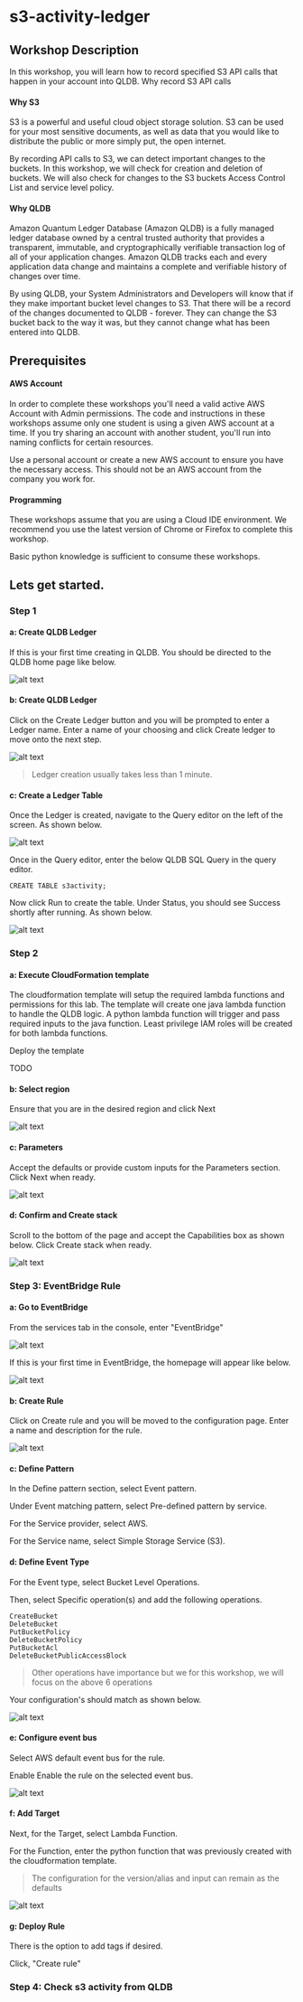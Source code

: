 # s3-activity-ledger


## Workshop Description

In this workshop, you will learn how to record specified S3 API calls that happen in your account into QLDB.
Why record S3 API calls

#### Why S3 

S3 is a powerful and useful cloud object storage solution. S3 can be used for your most sensitive documents, as well as data that you would like to distribute the public or more simply put, the open internet.

By recording API calls to S3, we can detect important changes to the buckets. In this workshop, we will check for creation and deletion of buckets. We will also check for changes to the S3 buckets Access Control List and service level policy.

#### Why QLDB

Amazon Quantum Ledger Database (Amazon QLDB) is a fully managed ledger database owned by a central trusted authority that provides a transparent, immutable, and cryptographically verifiable transaction log of all of your application changes. Amazon QLDB tracks each and every application data change and maintains a complete and verifiable history of changes over time.

By using QLDB, your System Administrators and Developers will know that if they make important bucket level changes to S3. That there will be a record of the changes documented to QLDB - forever. They can change the S3 bucket back to the way it was, but they cannot change what has been entered into QLDB.

## Prerequisites

#### AWS Account

In order to complete these workshops you'll need a valid active AWS Account with Admin permissions. The code and instructions in these workshops assume only one student is using a given AWS account at a time. If you try sharing an account with another student, you'll run into naming conflicts for certain resources.

Use a personal account or create a new AWS account to ensure you have the necessary access. This should not be an AWS account from the company you work for.

#### Programming

These workshops assume that you are using a Cloud IDE environment. We recommend you use the latest version of Chrome or Firefox to complete this workshop.

Basic python knowledge is sufficient to consume these workshops.

## Lets get started.

### Step 1

#### a: Create QLDB Ledger


If this is your first time creating in QLDB. You should be directed to the QLDB home page like below.

![alt text](https://account-activity.awsqldbworkshops.com/overview/images/create-qldb-step1.png)

#### b: Create QLDB Ledger

Click on the Create Ledger button and you will be prompted to enter a Ledger name. Enter a name of your choosing and click Create ledger to move onto the next step.


![alt text](https://account-activity.awsqldbworkshops.com/overview/images/create-qldb-step2.png)

 > Ledger creation usually takes less than 1 minute.
 
 #### c: Create a Ledger Table

Once the Ledger is created, navigate to the Query editor on the left of the screen. As shown below.

![alt text](https://account-activity.awsqldbworkshops.com/overview/images/create-qldb-step3a.png#center40)

Once in the Query editor, enter the below QLDB SQL Query in the query editor.

```
CREATE TABLE s3activity;
```

Now click Run to create the table. Under Status, you should see Success shortly after running. As shown below.

![alt text](https://account-activity.awsqldbworkshops.com/overview/images/create-qldb-step3b.png)

### Step 2

#### a: Execute CloudFormation template

The cloudformation template will setup the required lambda functions and permissions for this lab. The template will create one java lambda function to handle the QLDB logic. A python lambda function will trigger and pass required inputs to the java function. Least privilege IAM roles will be created for both lambda functions.

Deploy the template

TODO

#### b: Select region

Ensure that you are in the desired region and click Next

![alt text](https://account-activity.awsqldbworkshops.com/overview/images/cloudformation-step2.png)

#### c: Parameters

Accept the defaults or provide custom inputs for the Parameters section. Click Next when ready.

![alt text](https://account-activity.awsqldbworkshops.com/overview/images/cloudformation-step3.png)

#### d: Confirm and Create stack

Scroll to the bottom of the page and accept the Capabilities box as shown below. Click Create stack when ready.

![alt text](https://account-activity.awsqldbworkshops.com/overview/images/cloudformation-step5.png)

### Step 3: EventBridge Rule

#### a: Go to EventBridge

From the services tab in the console, enter "EventBridge"

![alt text](https://account-activity.awsqldbworkshops.com/overview/images/eventbridge-rule-step1.png#center60)

If this is your first time in EventBridge, the homepage will appear like below.

![alt text](https://account-activity.awsqldbworkshops.com/overview/images/eventbridge-rule-step1b.png#center80)

#### b: Create Rule

Click on Create rule and you will be moved to the configuration page. Enter a name and description for the rule.

![alt text](https://account-activity.awsqldbworkshops.com/overview/images/eventbridge-rule-step2.png#center80)

#### c: Define Pattern

In the Define pattern section, select Event pattern.

Under Event matching pattern, select Pre-defined pattern by service.

For the Service provider, select AWS.

For the Service name, select Simple Storage Service (S3).

#### d: Define Event Type

For the Event type, select Bucket Level Operations.

Then, select Specific operation(s) and add the following operations.

    CreateBucket
    DeleteBucket
    PutBucketPolicy
    DeleteBucketPolicy
    PutBucketAcl
    DeleteBucketPublicAccessBlock
    
> Other operations have importance but we for this workshop, we will focus on the above 6 operations 
 
Your configuration's should match as shown below.
 
![alt text](https://account-activity.awsqldbworkshops.com/overview/images/eventbridge-rule-step4.png#center60)
 
#### e: Configure event bus

Select AWS default event bus for the rule.

Enable Enable the rule on the selected event bus.

![alt text](https://account-activity.awsqldbworkshops.com/overview/images/eventbridge-rule-step5.png#center60)

#### f: Add Target

Next, for the Target, select Lambda Function.

For the Function, enter the python function that was previously created with the cloudformation template.

> The configuration for the version/alias and input can remain as the defaults

![alt text](https://account-activity.awsqldbworkshops.com/overview/images/eventbridge-rule-step6.png)

#### g: Deploy Rule

There is the option to add tags if desired.

Click, "Create rule"

### Step 4: Check s3 activity from QLDB


